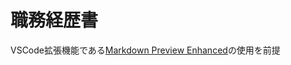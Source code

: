 # 職務経歴書

VSCode拡張機能である[Markdown Preview Enhanced](https://marketplace.visualstudio.com/items?itemName=shd101wyy.markdown-preview-enhanced)の使用を前提
